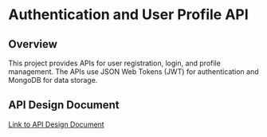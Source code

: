 # Authentication and User Profile API

## Overview
This project provides APIs for user registration, login, and profile management. The APIs use JSON Web Tokens (JWT) for authentication and MongoDB for data storage.

## API Design Document
[Link to API Design Document](Document.md)
